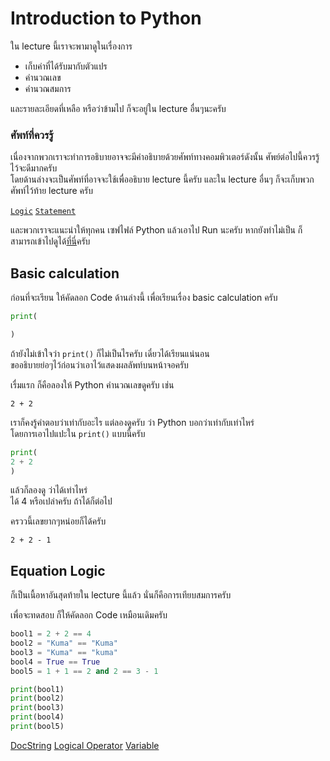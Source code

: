 # Introduction to Python
ใน lecture นี้เราจะพามาดูในเรื่องการ
- เก็บค่าที่ได้รับมากับตัวแปร
- คำนวณเลข
- คำนวณสมการ

และรายละเอียดที่เหลือ หรือว่าข้ามไป ก็จะอยู่ใน lecture อื่นๆนะครับ

### ศัพท์ที่ควรรู้
เนื่องจากพวกเราจะทำการอธิบายอาจจะมีคำอธิบายด้วยศัพท์ทางคอมพิวเตอร์ดังนั้น ศัพย์ต่อไปนี้ควรรู้ไว้จะดีมากครับ<br>
โดยด้านล่างจะเป็นศัพท์ที่อาจจะใช้เพื่ออธิบาย lecture นี้ครับ และใน lecture อื่นๆ ก็จะเก็บพวกศัพท์ไว้ท้าย lecture ครับ

[`Logic`][1]
[`Statement`][2]

[1]: https://en.wikipedia.org/wiki/Logic_in_computer_science
[2]: https://en.wikipedia.org/wiki/Statement_(computer_science)

และพวกเราจะแนะนำให้ทุกคน เซฟไฟล์ Python แล้วเอาไป Run นะครับ หากยังทำไม่เป็น ก็สามารถเข้าไปดูได้[ที่นี่]()ครับ

## Basic calculation
ก่อนที่จะเรียน ให้คัดลอก Code ด้านล่างนี้ เพื่อเรียนเรื่อง basic calculation ครับ
```python
print(

)
```
ถ้ายังไม่เข้าใจว่า `print()` ก็ไม่เป็นไรครับ เดี๋ยวได้เรียนแน่นอน <br>
ขออธิบายย่อๆไว้ก่อนว่าเอาไว้แสดงผลลัพท์บนหน้าจอครับ

เรื่มแรก ก็คือลองให้ Python คำนวณเลขดูครับ เช่น
```
2 + 2 
```
เราก็คงรู้คำตอบว่าเท่ากับอะไร แต่ลองดูครับ ว่า Python บอกว่าเท่ากับเท่าไหร่<br>
โดยการเอาไปแปะใน `print()` แบบนี้ครับ
```python
print(
2 + 2
)
```

แล้วก็ลองดู ว่าได้เท่าไหร่<br>
ได้ 4 หรือเปล่าครับ ถ้าได้ก็ต่อไป

ครววนี้เลขยากๆหน่อยก็ได้ครับ
```
2 + 2 - 1
```



## Equation Logic 
ก็เป็นเนื้อหาอันสุดท้ายใน lecture นี้แล้ว นั่นก็คือการเทียบสมการครับ<br>

เพื่อจะทดสอบ ก็ให้คัดลอก Code เหมือนเดิมครับ
```python
bool1 = 2 + 2 == 4
bool2 = "Kuma" == "Kuma"
bool3 = "Kuma" == "kuma"
bool4 = True == True
bool5 = 1 + 1 == 2 and 2 == 3 - 1

print(bool1)
print(bool2)
print(bool3)
print(bool4)
print(bool5)
```

[DocString](Python/Introduction/Docstring/)  [Logical Operator](Python/Introduction/LogicalOperator/)  [Variable](Python/Introduction/Variable/)